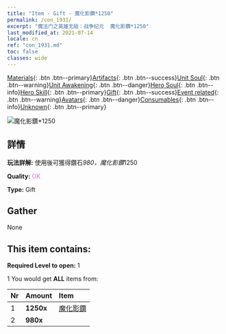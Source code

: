 ```yaml
---
title: "Item - Gift - 魔化影鑽*1250"
permalink: /con_1931/
excerpt: "魔法门之英雄无敌：战争纪元  魔化影鑽*1250"
last_modified_at: 2021-07-14
locale: cn
ref: "con_1931.md"
toc: false
classes: wide
---
```

 [Materials](/ItemsCN/){: .btn .btn--primary}[Artifacts](/ItemsCN/Artifacts/){: .btn .btn--success}[Unit Soul](/ItemsCN/UnitSoul/){: .btn .btn--warning}[Unit Awakening](/ItemsCN/UnitAwakening/){: .btn .btn--danger}[Hero Soul](/ItemsCN/HeroSoul/){: .btn .btn--info}[Hero Skill](/ItemsCN/HeroSkill/){: .btn .btn--primary}[Gift](/ItemsCN/Gift/){: .btn .btn--success}[Event related](/ItemsCN/Events/){: .btn .btn--warning}[Avatars](/ItemsCN/Avatars/){: .btn .btn--danger}[Consumables](/ItemsCN/Consumables/){: .btn .btn--info}[Unknown](/ItemsCN/Unknown/){: .btn .btn--primary}

 ![魔化影鑽*1250](/images/t/i_10040.png)

## 詳情
 **玩法詳解:** 使用後可獲得鑽石*980，魔化影鑽*1250

 **Quality:** <span style="color: #DA70D6">OK</span>

 **Type:** Gift

## Gather

  None

## This item contains:

 **Required Level to open:** 1

 1 You would get **ALL** items  from:

  | Nr | Amount |     Item    |
  |:---|:-------|:------------|
  | 1 |  **1250x** | [魔化影鑽](/cn/Items/con_554/) |  | 
  | 2 |  **980x** | <i class="fas fa-gem"/> |  | 
